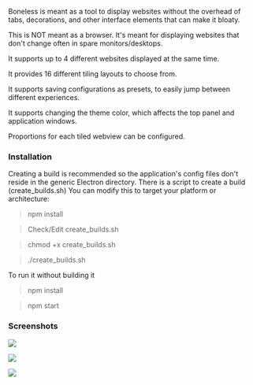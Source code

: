 Boneless is meant as a tool to display websites without the overhead of tabs, decorations, and other interface elements that can make it bloaty.

This is NOT meant as a browser. It's meant for displaying websites that don't change often in spare monitors/desktops.

It supports up to 4 different websites displayed at the same time.

It provides 16 different tiling layouts to choose from.

It supports saving configurations as presets, to easily jump between different experiences.

It supports changing the theme color, which affects the top panel and application windows.

Proportions for each tiled webview can be configured.

### Installation

Creating a build is recommended so the application's config files don't reside in the generic Electron directory.
There is a script to create a build (create_builds.sh)
You can modify this to target your platform or architecture:
>npm install

>Check/Edit create_builds.sh

>chmod +x create_builds.sh

>./create_builds.sh

To run it without building it
>npm install

>npm start

### Screenshots

![](https://i.imgur.com/AsiATvR.jpg)

![](https://i.imgur.com/ObhnEyN.png)

![](https://i.imgur.com/wLuuIqH.png)